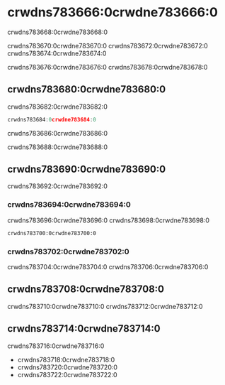 # crwdns783666:0crwdne783666:0

<p class="description">crwdns783668:0crwdne783668:0</p>

crwdns783670:0crwdne783670:0 crwdns783672:0crwdne783672:0 crwdns783674:0crwdne783674:0

crwdns783676:0crwdne783676:0 crwdns783678:0crwdne783678:0

## crwdns783680:0crwdne783680:0

crwdns783682:0crwdne783682:0

```jsx
crwdns783684:0crwdne783684:0
```

crwdns783686:0crwdne783686:0

crwdns783688:0crwdne783688:0

## crwdns783690:0crwdne783690:0

crwdns783692:0crwdne783692:0

### crwdns783694:0crwdne783694:0

crwdns783696:0crwdne783696:0 crwdns783698:0crwdne783698:0

```html
crwdns783700:0crwdne783700:0
```

### crwdns783702:0crwdne783702:0

crwdns783704:0crwdne783704:0 crwdns783706:0crwdne783706:0

## crwdns783708:0crwdne783708:0

crwdns783710:0crwdne783710:0 crwdns783712:0crwdne783712:0

## crwdns783714:0crwdne783714:0

crwdns783716:0crwdne783716:0

- crwdns783718:0crwdne783718:0
- crwdns783720:0crwdne783720:0
- crwdns783722:0crwdne783722:0